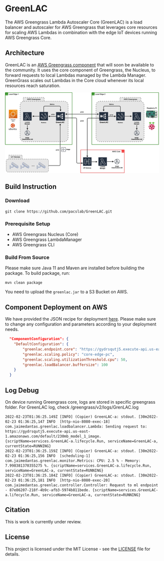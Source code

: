 # GreenLAC
The AWS Greengrass Lambda Autoscaler Core (GreenLAC) is a load balancer and autoscaler
for AWS Greengrass that leverages core resources for scaling AWS Lambdas in combination
with the edge IoT devices running AWS Greengrass Core.

## Architecture
GreenLAC is an [AWS Greengrass component](https://github.com/aws-greengrass/aws-greengrass-software-catalog#community-components) that will 
soon be available to the community. It uses the core component of Greengrass, the Nucleus, to forward requests to local Lambdas managed by the 
Lambda Manager. GreenGrass scales out Lambdas in the Core cloud whenever its local resources reach saturation. 

![](images/architecture.jpg)
## Build Instruction

### Download
```
git clone https://github.com/pacslab/GreenLAC.git
```

### Prerequisite Setup
- AWS Greengrass Nucleus (Core)
- AWS Greengrass LambdaManager
- AWS Greengrass CLI

### Build From Source
Please make sure Java 11 and Maven are installed before building the package. To build package, run:

```
mvn clean package
```

You need to upload the ``greenlac.jar`` to a S3 Bucket on AWS.

## Component Deployment on AWS 
We have provided the JSON recipe for deployment [here](https://github.com/pacslab/GreenLAC/blob/main/greengrass/deployment.json). Please make sure to 
change any configuration and parameters according to your deployment needs. 
```json
  "ComponentConfiguration": {
    "DefaultConfiguration": {
		"greenlac.endpoint.core": "https://gydrsqutj5.execute-api.us-east-1.amazonaws.com/default/230mb_model_1_image",
		"greenlac.scaling.policy": "core-edge-pc",
		"greenlac.scaling.utilizationThreshold.cpu": 50,
		"greenlac.loadBalancer.buffersize": 100
    }
  }
```
## Log Debug
On device running Greengrass core, logs are stored in specific greengrass folder.
For GreenLAC log, check /greengrass/v2/logs/GrenLAC.log
```log
2022-02-23T01:36:25.149Z [INFO] (Copier) GreenLAC-a: stdout. [30m2022-02-23 01:36:25,147 INFO  [http-nio-8080-exec-18] com.jaimedantas.greenlac.loadbalancer.Lambda: Sending request to: https://gydrsqutj5.execute-api.us-east-1.amazonaws.com/default/230mb_model_1_image. {scriptName=services.GreenLAC-a.lifecycle.Run, serviceName=GreenLAC-a, currentState=RUNNING}
2022-02-23T01:36:25.159Z [INFO] (Copier) GreenLAC-a: stdout. [30m2022-02-23 01:36:25,156 INFO  [scheduling-1] com.jaimedantas.greenlac.monitor.Metrics: CPU: 2.5 % - Memory: 7.998381370355275 %. {scriptName=services.GreenLAC-a.lifecycle.Run, serviceName=GreenLAC-a, currentState=RUNNING}
2022-02-23T01:36:25.184Z [INFO] (Copier) GreenLAC-a: stdout. [30m2022-02-23 01:36:25,181 INFO  [http-nio-8080-exec-20] com.jaimedantas.greenlac.controller.Controller: Request to ml endpoint - 87e86207-218f-4b9c-afb3-5974b811bede. {scriptName=services.GreenLAC-a.lifecycle.Run, serviceName=GreenLAC-a, currentState=RUNNING}

```
## Citation
This is work is currently under review.

## License
This project is licensed under the MIT License - see the [LICENSE](LICENSE) file for details.

